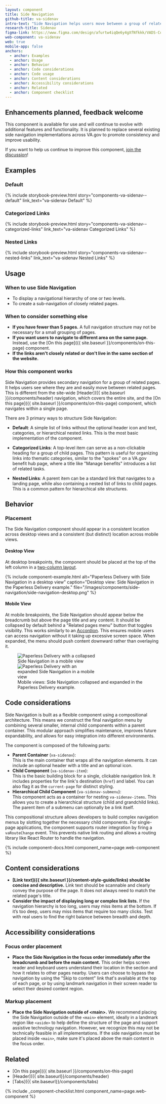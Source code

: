 ```yaml
---
layout: component
title: Side Navigation
github-title: va-sidenav
intro-text: "Side Navigation helps users move between a group of related pages."
research-title: Sidenav
figma-link: https://www.figma.com/design/afurtw4iqQe6y4gXfNfkkk/VADS-Component-Library?m=auto&node-id=34159-3535&t=w2lNwVQNDrEuZwT0-1
web-component: va-sidenav
web: true
mobile-app: false
anchors:
  - anchor: Examples
  - anchor: Usage
  - anchor: Behavior
  - anchor: Code considerations
  - anchor: Code usage
  - anchor: Content considerations
  - anchor: Accessibility considerations
  - anchor: Related
  - anchor: Component checklist
---
```


<va-alert status="info">
  <h2 slot="headline">Enhancements planned, feedback welcome</h2>
  <p>This component is available for use and will continue to evolve with additional features and functionality. It is planned to replace several existing side navigation implementations across VA.gov to promote consistency and improve usability.</p>
  <p>If you want to help us continue to improve this component, <a href="https://github.com/department-of-veterans-affairs/vets-design-system-documentation/discussions/4252">join the discussion</a>!</p>
</va-alert>

## Examples

### Default
{% include storybook-preview.html story="components-va-sidenav--default" link_text="va-sidenav Default" %}

### Categorized Links
{% include storybook-preview.html story="components-va-sidenav--categorized-links" link_text="va-sidenav Categorized Links" %}

### Nested Links
{% include storybook-preview.html story="components-va-sidenav--nested-links" link_text="va-sidenav Nested Links" %}

## Usage

### When to use Side Navigation

* To display a navigational hierarchy of one or two levels.
* To create a sub-navigation of closely related pages.

### When to consider something else

* **If you have fewer than 5 pages.** A full navigation structure may not be necessary for a small grouping of pages.
* **If you want users to navigate to different area on the same page.** Instead, use the [On this page]({{ site.baseurl }}/components/on-this-page) component.
* **If the links aren't closely related or don't live in the same section of the website.**

### How this component works

Side Navigation provides secondary navigation for a group of related pages. It helps users see where they are and easily move between related pages. This is different from the site-wide [Header]({{ site.baseurl }}/components/header) navigation, which covers the entire site, and the [On this page]({{ site.baseurl }}/components/on-this-page) component, which navigates within a single page.

There are 3 primary ways to structure Side Navigation:

* **Default**: A simple list of links without the optional header icon and text, categories, or hierarchical nested links. This is the most basic implementation of the component.

* **Categorized Links**: A top-level item can serve as a non-clickable heading for a group of child pages. This pattern is useful for organizing links into thematic categories, similar to the "spokes" on a VA.gov benefit hub page, where a title like "Manage benefits" introduces a list of related tasks.

* **Nested Links**: A parent item can be a standard link that navigates to a landing page, while also containing a nested list of links to child pages. This is a common pattern for hierarchical site structures.

## Behavior

### Placement

The Side Navigation component should appear in a consistent location across desktop views and a consistent (but distinct) location across mobile views.

#### Desktop View

At desktop breakpoints, the component should be placed at the top of the left column in a [two-column layout]({{site.baseurl}}/foundation/layout/page-layouts#two-columns-content-on-right).

{% include component-example.html alt="Paperless Delivery with Side Navigation in a desktop view" caption="Desktop view: Side Navigation in the Paperless Delivery example." file="/images/components/side-navigation/side-navigation-desktop.png" %}

#### Mobile View

At mobile breakpoints, the Side Navigation should appear below the breadcrumb but above the page title and any content. It should be collapsed by default behind a "Related pages menu" button that toggles visibility. This works similarly to an [Accordion]({{site.baseurl}}/components/accordion). This ensures mobile users can access navigation without it taking up excessive screen space. When expanded, the menu should push content downward rather than overlaying it.

<figure class="site-component-example">
  <img src="{{ site.baseurl }}/images/components/side-navigation/side-navigation-mobile-closed.png" alt="Paperless Delivery with a collapsed Side Navigation in a mobile view" class="site-component-example__image" style="max-width:256px">
  <img src="{{ site.baseurl }}/images/components/side-navigation/side-navigation-mobile-open.png" alt="Paperless Delivery with an expanded Side Navigation in a mobile view" class="site-component-example__image" style="max-width:256px">
  <figcaption class="site-component-example__caption">Mobile views: Side Navigation collapsed and expanded in the Paperless Delivery example.</figcaption>
</figure>

## Code considerations

Side Navigation is built as a flexible component using a compositional architecture. This means we construct the final navigation menu by combining several smaller, internal child components within a parent container. This modular approach simplifies maintenance, improves future expandability, and allows for easy integration into different environments.

The component is composed of the following parts:

* **Parent Container** (`va-sidenav`):  
  This is the main container that wraps all the navigation elements. It can include an optional header with a title and an optional icon.
* **Child Component** (`va-sidenav-item`):  
  This is the basic building block for a single, clickable navigation link. It includes properties for the link's destination (`href`) and label. You can also flag it as the `current-page` for distinct styling.
* **Hierarchical Child Component** (`va-sidenav-submenu`):  
  This component acts as a container for nesting `va-sidenav-items`. This allows you to create a hierarchical structure (child and grandchild links). The parent item of a submenu can optionally be a link itself.

This compositional structure allows developers to build complex navigation menus by slotting together the necessary child components. For single-page applications, the component supports router integration by firing a `vaRouteChange` event. This prevents native link routing and allows a routing library like React Router to handle the navigation.

{% include component-docs.html component_name=page.web-component %}

## Content considerations

* **[Link text]({{ site.baseurl }}/content-style-guide/links) should be concise and descriptive.** Link text should be scannable and clearly convey the purpose of the page. It does not always need to match the related page's title. 
* **Consider the impact of displaying long or complex link lists.** If the navigation hierarchy is too long, users may miss items at the bottom. If it’s too deep, users may miss items that require too many clicks. Test with real users to find the right balance between breadth and depth.

## Accessibility considerations

<va-link-action href="https://designsystem.digital.gov/components/side-navigation/accessibility-tests/" text="Refer to the U.S. Web Design System for additional accessibility testing guidance" type="secondary"></va-link-action>

### Focus order placement

- **Place the Side Navigation in the focus order immediately after the breadcrumb and before the main content.** This order helps screen reader and keyboard users understand their location in the section and how it relates to other pages nearby. Users can choose to bypass the navigation by using the "Skip to content" link that's available at the top of each page, or by using landmark navigation in their screen reader to select their desired content region.

### Markup placement

- **Place the Side Navigation outside of \<main\>.** We recommend placing the Side Navigation outside of the `<main>` element, ideally in a landmark region like `<aside>` to help define the structure of the page and support assistive technology navigation. However, we recognize this may not be technically feasible in all implementations. If the side navigation must be placed inside `<main>`, make sure it's placed above the main content in the focus order.


## Related
* [On this page]({{ site.baseurl }}/components/on-this-page)
* [Header]({{ site.baseurl}}/components/header)
* [Tabs]({{ site.baseurl}}/components/tabs)

{% include _component-checklist.html component_name=page.web-component %}

